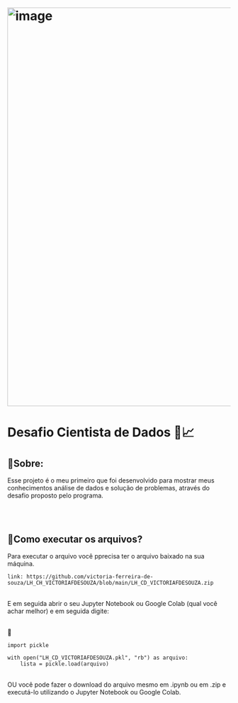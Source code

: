 <h1><img width="1920" height="900" alt="image" src="https://github.com/user-attachments/assets/5d02fc41-5121-4e6b-a390-6e590c00d323" /></h1>


<h1>Desafio Cientista de Dados 🎲📈</h1>

## 🐼Sobre:
Esse projeto é o meu primeiro que foi desenvolvido para mostrar meus conhecimentos análise de dados e solução de problemas, 
através do desafio proposto pelo programa.

<br>
<br>

## 📂Como executar os arquivos?


<p>Para executar o arquivo você pprecisa ter o arquivo baixado na sua máquina.

    link: https://github.com/victoria-ferreira-de-souza/LH_CH_VICTORIAFDESOUZA/blob/main/LH_CD_VICTORIAFDESOUZA.zip
 <br>  E em seguida abrir o seu Jupyter Notebook ou Google Colab (qual você achar melhor) e em seguida digite:</p> <br>🥒

    import pickle

    with open("LH_CD_VICTORIAFDESOUZA.pkl", "rb") as arquivo:
        lista = pickle.load(arquivo)
<br>
OU você pode fazer o download do arquivo mesmo em .ipynb ou em .zip e executá-lo utilizando o Jupyter Notebook ou Google Colab.</p>
